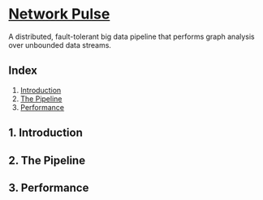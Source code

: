 # [Network Pulse][demo]

A distributed, fault-tolerant big data pipeline that performs graph analysis over unbounded data streams.



## Index

1. [Introduction](README.md#1-introduction)
2. [The Pipeline](README.md#2-the-pipeline)
3. [Performance](README.md#3-performance)




## 1. Introduction





## 2. The Pipeline





## 3. Performance






[demo]: https://drfloob.com/pulse
[slides]: https://drfloob.com/pulse/slides